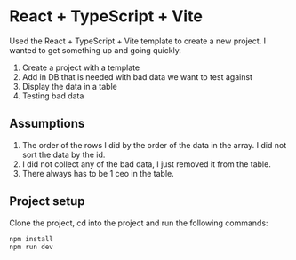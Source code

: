 # React + TypeScript + Vite


Used the React + TypeScript + Vite template to create a new project.
I wanted to get something up and going quickly.
1. Create a project with a template
2. Add in DB that is needed with bad data we want to test against
3. Display the data in a table
4. Testing bad data


## Assumptions
1. The order of the rows I did by the order of the data in the array. I did not sort the data by the id.
2. I did not collect any of the bad data, I just removed it from the table.
3. There always has to be 1 ceo in the table.


## Project setup
Clone the project, cd into the project and run the following commands:

```bash
npm install
npm run dev
```